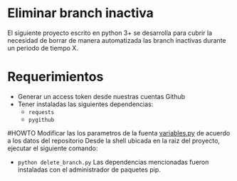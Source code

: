 # Eliminar branch inactiva
El siguiente proyecto escrito en python 3+ se desarrolla para cubrir la necesidad de borrar de manera automatizada las branch inactivas durante un periodo de tiempo X.
# Requerimientos
* Generar un access token desde nuestras cuentas Github
* Tener instaladas las siguientes dependencias:
	* `requests`
	* `pygithub`

#HOWTO
Modificar las los parametros de la fuenta [variables.py](src/variables.py) de acuerdo a los datos del repositorio
Desde la shell ubicada en la raiz del proyecto, ejecutar el siguiente comando:
* `python delete_branch.py`
Las dependencias mencionadas fueron instaladas con el administrador de paquetes pip.